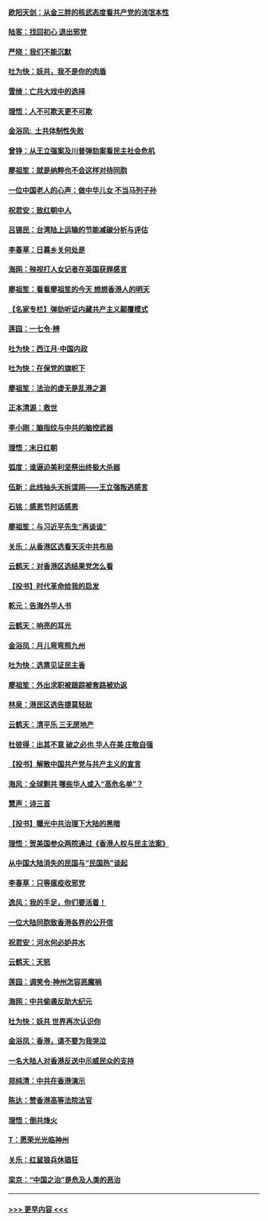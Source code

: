 #### [欧阳天剑：从金三胖的核武态度看共产党的流氓本性](../pages/nsc993/n11702238.md?t=12061233) 
#### [陆客：找回初心 退出邪党](../pages/nsc993/n11702213.md?t=12061233) 
#### [严晓：我们不能沉默](../pages/nsc993/n11702110.md?t=12061233) 
#### [吐为快：妖共，我不是你的肉盾](../pages/nsc993/n11701366.md?t=12061233) 
#### [雪绮：亡共大戏中的选择](../pages/nsc993/n11699922.md?t=12061233) 
#### [理悟：人不可欺天更不可欺](../pages/nsc993/n11699657.md?t=12061233) 
#### [金浴凤:  土共体制性失败](../pages/nsc993/n11699361.md?t=12061233) 
#### [曾铮：从王立强案及川普弹劾案看民主社会危机](../pages/nsc993/n11699318.md?t=12061233) 
#### [廖祖笙：就是纳粹也不会这样对待同胞](../pages/nsc993/n11697658.md?t=12061233) 
#### [一位中国老人的心声：做中华儿女 不当马列子孙](../pages/nsc993/n11697525.md?t=12061233) 
#### [祝君安：致红朝中人](../pages/nsc993/n11697518.md?t=12061233) 
#### [吕锡民：台湾陆上运输的节能减碳分析与评估](../pages/nsc993/n11694983.md?t=12061233) 
#### [李春草：日暮乡关何处是](../pages/nsc993/n11694805.md?t=12061233) 
#### [海网：殃视打人女记者在英国获罪感言](../pages/nsc993/n11693832.md?t=12061233) 
#### [廖祖笙：看看廖祖笙的今天 想想香港人的明天](../pages/nsc993/n11693707.md?t=12061233) 
#### [【名家专栏】弹劾听证内藏共产主义颠覆模式](../pages/nsc993/n11693563.md?t=12061233) 
#### [莲园：一七令‧辨](../pages/nsc993/n11692558.md?t=12061233) 
#### [吐为快：西江月·中国内政](../pages/nsc993/n11692071.md?t=12061233) 
#### [吐为快：在保党的旗帜下](../pages/nsc993/n11691188.md?t=12061233) 
#### [廖祖笙：法治的虚无是乱港之源](../pages/nsc993/n11690605.md?t=12061233) 
#### [正本清源：救世](../pages/nsc993/n11689134.md?t=12061233) 
#### [李小刚：脑指纹与中共的脑控武器](../pages/nsc993/n11688900.md?t=12061233) 
#### [理悟：末日红朝](../pages/nsc993/n11688829.md?t=12061233) 
#### [弧度：谁逼迫美利坚祭出终极大杀器](../pages/nsc993/n11688735.md?t=12061233) 
#### [伍新：此线抽头天拆谍网——王立强叛逃感言](../pages/nsc993/n11687981.md?t=12061233) 
#### [石铭：感恩节时话感恩](../pages/nsc993/n11687568.md?t=12061233) 
#### [廖祖笙：与习近平先生“再谈谈”](../pages/nsc993/n11687005.md?t=12061233) 
#### [关乐：从香港区选看天灭中共布局](../pages/nsc993/n11686647.md?t=12061233) 
#### [云鹤天：对香港区选结果党怎么看](../pages/nsc993/n11686216.md?t=12061233) 
#### [【投书】时代革命给我的启发](../pages/nsc993/n11684287.md?t=12061233) 
#### [乾元：告海外华人书](../pages/nsc993/n11684044.md?t=12061233) 
#### [云鹤天：响亮的耳光](../pages/nsc993/n11684254.md?t=12061233) 
#### [金浴凤：月儿弯弯照九州](../pages/nsc993/n11684231.md?t=12061233) 
#### [吐为快：选票见证民主香](../pages/nsc993/n11684206.md?t=12061233) 
#### [廖祖笙：外出求职被跟踪被套路被劝返](../pages/nsc993/n11683874.md?t=12061233) 
#### [林泉：港民区选告捷莫轻敌](../pages/nsc993/n11683930.md?t=12061233) 
#### [云鹤天：清平乐 三无房地产](../pages/nsc993/n11681521.md?t=12061233) 
#### [杜彼得：出其不意 破之必也 华人在美 庄敬自强](../pages/nsc993/n11679554.md?t=12061233) 
#### [【投书】解散中国共产党与共产主义的宣言](../pages/nsc993/n11679177.md?t=12061233) 
#### [海风：全球剿共 哪些华人或入“高危名单”？](../pages/nsc993/n11678617.md?t=12061233) 
#### [慧声：诗三首](../pages/nsc993/n11678848.md?t=12061233) 
#### [【投书】曝光中共治理下大陆的黑暗](../pages/nsc993/n11678674.md?t=12061233) 
#### [理悟：贺美国参众两院通过《香港人权与民主法案》](../pages/nsc993/n11678104.md?t=12061233) 
#### [从中国大陆消失的民国与“民国热”谈起](../pages/nsc993/n11678075.md?t=12061233) 
#### [李春草：只等瘟疫收邪党](../pages/nsc993/n11677308.md?t=12061233) 
#### [逸风：我的手足，你们要活着！](../pages/nsc993/n11676352.md?t=12061233) 
#### [一位大陆同胞致香港各界的公开信](../pages/nsc993/n11675761.md?t=12061233) 
#### [祝君安：河水何必妒井水](../pages/nsc993/n11675746.md?t=12061233) 
#### [云鹤天：天怒](../pages/nsc993/n11675718.md?t=12061233) 
#### [莲园：调笑令‧神州怎容恶魔祸](../pages/nsc993/n11675648.md?t=12061233) 
#### [海网：中共偷袭反助大纪元](../pages/nsc993/n11673515.md?t=12061233) 
#### [吐为快：妖共 世界再次认识你](../pages/nsc993/n11673506.md?t=12061233) 
#### [金浴凤：香港，请不要为我哭泣](../pages/nsc993/n11673248.md?t=12061233) 
#### [一名大陆人对香港反送中示威民众的支持](../pages/nsc993/n11672615.md?t=12061233) 
#### [郑纯清：中共在香港演示](../pages/nsc993/n11670539.md?t=12061233) 
#### [陈达：赞香港高等法院法官](../pages/nsc993/n11669542.md?t=12061233) 
#### [理悟：倒共烽火](../pages/nsc993/n11668844.md?t=12061233) 
#### [T：愿荣光光临神州](../pages/nsc993/n11668421.md?t=12061233) 
#### [关乐：红鼠狼兵休猖狂](../pages/nsc993/n11668378.md?t=12061233) 
#### [梁京：“中国之治”是危及人类的恶治](../pages/nsc993/n11668328.md?t=12061233) 

----
#### [ >>> 更早内容 <<< ](../indexes/nsc993-earlier.md)
